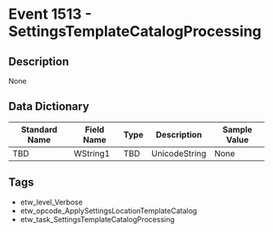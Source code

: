 # Event 1513 - SettingsTemplateCatalogProcessing

## Description
None

## Data Dictionary
|Standard Name|Field Name|Type|Description|Sample Value|
|---|---|---|---|---|
|TBD|WString1|TBD|UnicodeString|None|None|

## Tags
* etw_level_Verbose
* etw_opcode_ApplySettingsLocationTemplateCatalog
* etw_task_SettingsTemplateCatalogProcessing